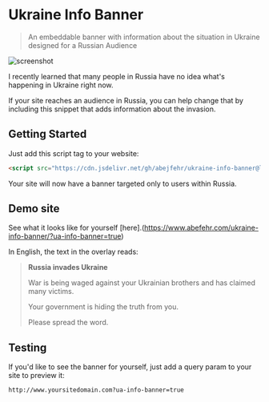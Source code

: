 # Ukraine Info Banner

> An embeddable banner with information about the situation in Ukraine designed for a Russian Audience

![screenshot](https://user-images.githubusercontent.com/3917428/156927402-80b4f242-fca0-4208-8999-4357544976f4.png)

I recently learned that many people in Russia have no idea what's happening in Ukraine right now.

If your site reaches an audience in Russia, you can help change that by including this snippet that adds information about the invasion.

## Getting Started

Just add this script tag to your website:

```html
<script src="https://cdn.jsdelivr.net/gh/abejfehr/ukraine-info-banner@latest/dist/snippet.js"></script>
```

Your site will now have a banner targeted only to users within Russia.

## Demo site

See what it looks like for yourself [here].(https://www.abefehr.com/ukraine-info-banner/?ua-info-banner=true)

In English, the text in the overlay reads:

> **Russia invades Ukraine**
>
> War is being waged against your Ukrainian brothers and has claimed many victims.
>
> Your government is hiding the truth from you.
>
> Please spread the word.

## Testing

If you'd like to see the banner for yourself, just add a query param to your site to preview it:

```bash
http://www.yoursitedomain.com?ua-info-banner=true
```
